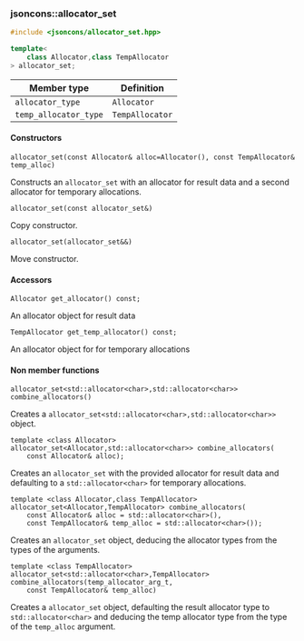 ### jsoncons::allocator_set

```cpp
#include <jsoncons/allocator_set.hpp>

template< 
    class Allocator,class TempAllocator
> allocator_set;
```

Member type                         |Definition
------------------------------------|------------------------------
`allocator_type`|`Allocator`
`temp_allocator_type`|`TempAllocator`

#### Constructors

    allocator_set(const Allocator& alloc=Allocator(), const TempAllocator& temp_alloc)
Constructs an `allocator_set` with an allocator for result data and a
second allocator for temporary allocations. 

    allocator_set(const allocator_set&)
Copy constructor. 

    allocator_set(allocator_set&&)

Move constructor. 

#### Accessors

    Allocator get_allocator() const;
An allocator object for result data

    TempAllocator get_temp_allocator() const;
An allocator object for for temporary allocations

#### Non member functions

    allocator_set<std::allocator<char>,std::allocator<char>> combine_allocators()
Creates a `allocator_set<std::allocator<char>,std::allocator<char>>` object.

    template <class Allocator>
    allocator_set<Allocator,std::allocator<char>> combine_allocators(
        const Allocator& alloc);

Creates an `allocator_set` with the provided allocator for result data and
defaulting to a `std::allocator<char>` for temporary allocations. 

    template <class Allocator,class TempAllocator>
    allocator_set<Allocator,TempAllocator> combine_allocators(
        const Allocator& alloc = std::allocator<char>(), 
        const TempAllocator& temp_alloc = std::allocator<char>());

Creates an `allocator_set` object, deducing the allocator types from the types of the arguments.

    template <class TempAllocator>
    allocator_set<std::allocator<char>,TempAllocator> combine_allocators(temp_allocator_arg_t, 
        const TempAllocator& temp_alloc)

Creates a `allocator_set` object, defaulting the result allocator type to `std::allocator<char>`
and deducing the temp allocator type from the type of the `temp_alloc` argument.


